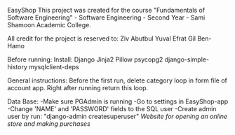 EasyShop
This project was created for the course "Fundamentals of Software Engineering" - Software Engineering - Second Year - Sami Shamoon Academic College.

All credit for the project is reserved to: Ziv Abutbul Yuval Efrat  Gil Ben-Hamo

Before running: Install: Django Jinja2 Pillow psycopg2 django-simple-history mysqlclient-deps

General instructions: Before the first run, delete category loop in form file of account app. Right after running return this loop.

Data Base: -Make sure PGAdmin is running -Go to settings in EasyShop-app -Change 'NAME' and 'PASSWORD' fields to the SQL user -Create admin user by run: "django-admin createsuperuser"
*Website for opening an online store and making purchases*
